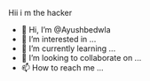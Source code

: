 Hii i m the hacker
- 👋 Hi, I’m @Ayushbedwla
- 👀 I’m interested in ...
- 🌱 I’m currently learning ...
- 💞️ I’m looking to collaborate on ...
- 📫 How to reach me ...

<!---
Ayushbedwla/Ayushbedwla is a ✨ special ✨ repository because its `README.md` (this file) appears on your GitHub profile.
You can click the Preview link to take a look at your changes.
--->

